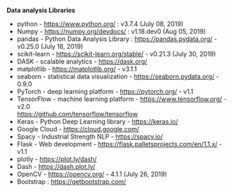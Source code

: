 <b> Data analysis Libraries </b>

- python - https://www.python.org/ : v3.7.4 (July 08, 2019)
- Numpy - https://numpy.org/devdocs/ : v1.18.dev0 (Aug 05, 2019)
- pandas - Python Data Analysis Library : https://pandas.pydata.org/ - v0.25.0 (July 18, 2019)
- scikit-learn - https://scikit-learn.org/stable/ - v0.21.3 (July 30, 2019)
- DASK - scalable analytics - https://dask.org/
- matplotlib - https://matplotlib.org/ - v3.1.1
- seaborn - statistical data visualization - https://seaborn.pydata.org/ - 0.9.0
- PyTorch - deep learning platform - https://pytorch.org/ - v1.1
- TensorFlow - machine learning platform - https://www.tensorflow.org/ - v2.0 <br>
  https://github.com/tensorflow/tensorflow
- Keras - Python Deep Learning library - https://keras.io/
- Google Cloud - https://cloud.google.com/
- Spacy - Industrial Strength NLP - https://spacy.io/
- Flask - Web development - https://flask.palletsprojects.com/en/1.1.x/ - v1.1
- plotly - https://plot.ly/dash/
- Dash - https://dash.plot.ly/
- OpenCV - https://opencv.org/ - 4.1.1 (July 26, 2019)
- Bootstrap : https://getbootstrap.com/
